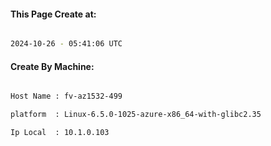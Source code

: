 
   
#### This Page Create at:

```bash

2024-10-26 - 05:41:06 UTC

```

#### Create By Machine:

```bash

Host Name : fv-az1532-499

platform  : Linux-6.5.0-1025-azure-x86_64-with-glibc2.35

Ip Local  : 10.1.0.103

```

